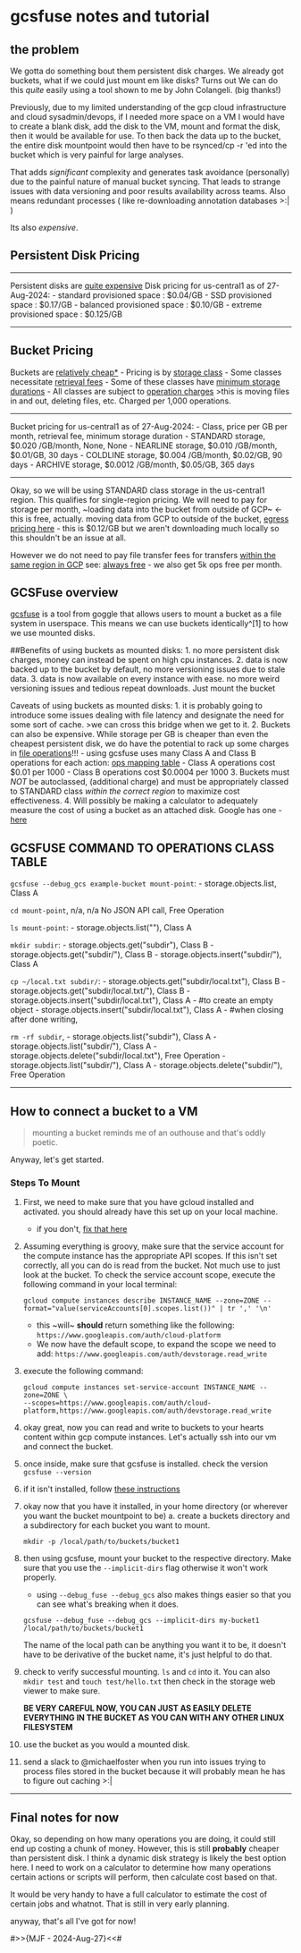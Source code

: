 # gcsfuse notes and tutorial

## the problem

We gotta do something bout them persistent disk charges. We already got buckets, what if we could just mount em like disks?
Turns out We can do this _quite_ easily using a tool shown to me by John Colangeli. (big thanks!)

Previously, due to my limited understanding of the gcp cloud infrastructure and cloud sysadmin/devops, if I needed more space on a VM
I would have to create a blank disk, add the disk to the VM, mount and format the disk, then it would be available for use.
To then back the data up to the bucket, the entire disk mountpoint would then have to be rsynced/cp -r 'ed into the bucket which is very
painful for large analyses.

That adds *significant* complexity and generates task avoidance (personally) due to the painful nature of manual bucket syncing. That leads to strange issues with data
versioning and poor results availability across teams. Also means redundant processes ( like re-downloading annotation databases >:| )

Its also *expensive*.

## Persistent Disk Pricing

***

Persistent disks are [quite expensive](https://cloud.google.com/compute/disks-image-pricing#disk)
Disk pricing for us-central1 as of 27-Aug-2024:
    - standard provisioned space : $0.04/GB
    - SSD provisioned space      : $0.17/GB
    - balanced provisioned space : $0.10/GB
    - extreme provisioned space  : $0.125/GB

***

## Bucket Pricing

Buckets are [relatively cheap*](https://cloud.google.com/storage/pricing)
    - Pricing is by [storage class](https://cloud.google.com/storage/docs/storage-classes)
    - Some classes necessitate [retrieval fees](https://cloud.google.com/storage/pricing#retrieval-pricing)
        - Some of these classes have [minimum storage durations](https://cloud.google.com/storage/pricing#early-delete)
    - All classes are subject to [operation charges](https://cloud.google.com/storage/pricing#operations-pricing)
        >this is moving files in and out, deleting files, etc. Charged per 1,000 operations.

***

Bucket pricing for us-central1 as of 27-Aug-2024:
    - Class, price per GB per month, retrieval fee, minimum storage duration
    - STANDARD storage, $0.020  /GB/month, None, None
    - NEARLINE storage, $0.010  /GB/month, $0.01/GB, 30 days
    - COLDLINE storage, $0.004  /GB/month, $0.02/GB, 90 days
    - ARCHIVE  storage, $0.0012 /GB/month, $0.05/GB, 365 days

***
Okay, so we will be using STANDARD class storage in the us-central1 region. This qualifies for single-region pricing.
We will need to pay for storage per month,
~loading data into the bucket from outside of GCP~ <- this is free, actually.
moving data from GCP to outside of the bucket, [egress pricing here](https://cloud.google.com/storage/pricing#network-egress)
    - this is $0.12/GB but we aren't downloading much locally so this shouldn't be an issue at all.

However we do not need to pay file transfer fees for transfers [within the same region in GCP](https://cloud.google.com/storage/pricing#network-buckets)
see: [always free](https://cloud.google.com/storage/pricing#cloud-storage-always-free)
    - we also get 5k ops free per month.

## GCSFuse overview

[gcsfuse](https://cloud.google.com/storage/docs/gcs-fuse) is a tool from goggle that allows users to mount a bucket as a
file system in userspace. This means we can use buckets identically^[1] to how we use mounted disks.

##Benefits of using buckets as mounted disks:
    1. no more persistent disk charges, money can instead be spent on high cpu instances.
    2. data is now backed up to the bucket by default, no more versioning issues due to stale data.
    3. data is now available on every instance with ease. no more weird versioning issues and tedious repeat downloads. Just mount the bucket

Caveats of using buckets as mounted disks:
    1. it is probably going to introduce some issues dealing with file latency and designate the need for some sort of cache.
        >we can cross this bridge when we get to it.
    2. Buckets can also be expensive. While storage per GB is cheaper than even the cheapest persistent disk, we do have the potential to
    rack up some charges in [file operations](https://cloud.google.com/storage/pricing#operations-pricing)!!!
       - using gcsfuse uses many Class A and Class B operations for each action: [ops mapping table](https://cloud.google.com/storage/docs/gcs-fuse#operations-mapping)
       - Class A operations cost $0.01 per 1000
       - Class B operations cost $0.0004 per 1000
    3. Buckets must *NOT* be autoclassed, (additional charge) and must be appropriately classed to STANDARD class _within the correct region_ to maximize cost effectiveness.
    4. Will possibly be making a calculator to adequately measure the cost of using a bucket as an attached disk. Google has one
        - [here](https://cloud.google.com/products/calculator?hl=en)

## GCSFUSE COMMAND TO OPERATIONS CLASS TABLE

`gcsfuse --debug_gcs example-bucket mount-point`:
    - storage.objects.list, Class A

`cd mount-point`, n/a, n/a
    No JSON API call, Free Operation

`ls mount-point`:
    - storage.objects.list(""), Class A

`mkdir subdir`:
    - storage.objects.get("subdir"), Class B
    - storage.objects.get("subdir/"), Class B
    - storage.objects.insert("subdir/"), Class A

`cp ~/local.txt subdir/`:
    - storage.objects.get("subdir/local.txt"), Class B
    - storage.objects.get("subdir/local.txt/"), Class B
    - storage.objects.insert("subdir/local.txt"), Class A
        - #to create an empty object
    - storage.objects.insert("subdir/local.txt"), Class A
        - #when closing after done writing,

`rm -rf subdir`,
    - storage.objects.list("subdir"), Class A
    - storage.objects.list("subdir/"), Class A
    - storage.objects.delete("subdir/local.txt"), Free Operation
    - storage.objects.list("subdir/"), Class A
    - storage.objects.delete("subdir/"), Free Operation

***

## How to connect a bucket to a VM

> mounting a bucket reminds me of an outhouse and that's oddly poetic.

Anyway, let's get started.
### Steps To Mount

1. First, we need to make sure that you have gcloud installed and activated. you should already have this set up on your local machine.
    - if you don't, [fix that here](https://cloud.google.com/sdk/docs/install)
2. Assuming everything is groovy, make sure that the service account for the compute instance has the appropriate API scopes. If this isn't set correctly, all you can do
    is read from the bucket. Not much use to just look at the bucket.
    To check the service account scope, execute the following command in your local terminal:

    ```{bash}
    gcloud compute instances describe INSTANCE_NAME --zone=ZONE --format="value(serviceAccounts[0].scopes.list())" | tr ',' '\n'
    ```

    - this ~will~ **should** return something like the following: `https://www.googleapis.com/auth/cloud-platform`
    - We now have the default scope, to expand the scope we need to add: `https://www.googleapis.com/auth/devstorage.read_write`

3. execute the following command:

    ```{bash}
    gcloud compute instances set-service-account INSTANCE_NAME --zone=ZONE \
    --scopes=https://www.googleapis.com/auth/cloud-platform,https://www.googleapis.com/auth/devstorage.read_write
    ```

4. okay great, now you can read and write to buckets to your hearts content within gcp compute instances. Let's actually ssh into our vm and connect the bucket.
5. once inside, make sure that gcsfuse is installed. check the version ```gcsfuse --version```
6. if it isn't installed, follow [these instructions](https://cloud.google.com/storage/docs/gcsfuse-install)
7. okay now that you have it installed, in your home directory (or wherever you want the bucket mountpoint to be)
    a. create a buckets directory and a subdirectory for each bucket you want to mount.

    ```{bash}
    mkdir -p /local/path/to/buckets/bucket1
    ```

8. then using gcsfuse, mount your bucket to the respective directory. Make sure that you use the `--implicit-dirs` flag otherwise it won't work properly.
    - using `--debug_fuse --debug_gcs` also makes things easier so that you can see what's breaking when it does.

    ```{bash}
    gcsfuse --debug_fuse --debug_gcs --implicit-dirs my-bucket1 /local/path/to/buckets/bucket1
    ```

    The name of the local path can be anything you want it to be, it doesn't have to be derivative of the bucket name, it's just helpful to do that.

9. check to verify successful mounting. `ls` and `cd` into it. You can also `mkdir test` and `touch test/hello.txt` then check in the storage web viewer to make sure.

    **BE VERY CAREFUL NOW, YOU CAN JUST AS EASILY DELETE EVERYTHING IN THE BUCKET AS YOU CAN WITH ANY OTHER LINUX FILESYSTEM**

10. use the bucket as you would a mounted disk.
11. send a slack to @michaelfoster when you run into issues trying to process files stored in the bucket because it will probably mean he has to figure out caching >:|

***

## Final notes for now

Okay, so depending on how many operations you are doing, it could still end up costing a chunk of money.
However, this is still **probably** cheaper than persistent disk. I think a dynamic disk strategy is likely the best option here.
I need to work on a calculator to determine how many operations certain actions or scripts will perform, then calculate cost based on that.

It would be very handy to have a full calculator to estimate the cost of certain jobs and whatnot. That is still in very early planning.

anyway, that's all I've got for now!

#>>{MJF - 2024-Aug-27}<<#